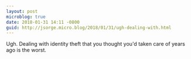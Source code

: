 ```yaml
---
layout: post
microblog: true
date: 2018-01-31 14:11 -0800
guid: http://jsorge.micro.blog/2018/01/31/ugh-dealing-with.html
---
```

Ugh. Dealing with identity theft that you thought you'd taken care of years ago is the worst.
